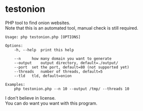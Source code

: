 # testonion
PHP tool to find onion websites.  
Note that this is an automated tool, manual check is still required.  

```
Usage: php testonion.php [OPTIONS]

Options:
	-h, --help	print this help

	--n		how many domain you want to generate
	--output	output directory, default=./output/
	--port	set the port, default=80 (not supported yet)
	--threads	number of threads, default=5
	--tld	tld, default=onion

Examples:
	php testonion.php --n 10 --output /tmp/ --threads 10
```

I don't believe in license.  
You can do want you want with this program.  
